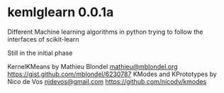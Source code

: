 kemlglearn 0.0.1a
=================

Different Machine learning algorithms in python trying 
to follow the interfaces of scikit-learn

Still in the initial phase

KernelKMeans by Mathieu Blondel <mathieu@mblondel.org> https://gist.github.com/mblondel/6230787
KModes and KPrototypes by Nico de Vos <njdevos@gmail.com> https://github.com/nicodv/kmodes